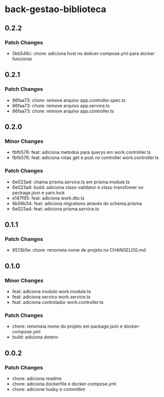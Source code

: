 # back-gestao-biblioteca

## 0.2.2

### Patch Changes

- 5bb548c: chore: adiciona host no dokcer-compose.yml para docker funcionar

## 0.2.1

### Patch Changes

- 86faa73: chore: remove arquivo app.controller.spec.ts
- 86faa73: chore: remove arquivo app.service.ts
- 86faa73: chore: remove arquivo app.controller.ts

## 0.2.0

### Minor Changes

- fbfb576: feat: adiciona metodos para querys em work.controller.ts
- fbfb576: feat: adiciona rotas get e post no controller work.controller.ts

### Patch Changes

- 6e023a4: chama prisma.service.ts em prisma.module.ts
- 6e023a4: build: adiciona class-validator e class-transfomer no peckage.json e yarn.lock
- e147f65: feat: adiciona work.dto.ts
- 6b56b34: feat: adiciona migrations através do schema.prisma
- 6e023a4: feat: adiciona prisma.service.ts

## 0.1.1

### Patch Changes

- 8513b5e: chore: renomeia nome de projeto no CHANGELOG.md

## 0.1.0

### Minor Changes

- feat: adiciona modulo work.module.ts
- feat: adiciona servico work.service.ts
- feat: adiciona controlador work.controller.ts

### Patch Changes

- chore: renomeia nome do projeto em package.json e docker-compose.yml
- build: adiciona dotenv

## 0.0.2

### Patch Changes

- chore: adiciona readme
- chore: adiciona dockerfile e docker-compose.yml
- chore: adicione husky e commitlint
